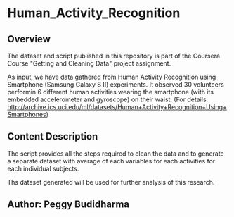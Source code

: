 # Human_Activity_Recognition

## Overview
The dataset and script published in this repository is part of the Coursera Course "Getting and Cleaning Data" project assignment.

As input, we have data gathered from Human Activity Recognition using Smartphone (Samsung Galaxy S II) experiments. 
It observed 30 volunteers performin 6 different human activities wearing the smartphone (with its embedded accelerometer and gyroscope) on their waist. (For details: http://archive.ics.uci.edu/ml/datasets/Human+Activity+Recognition+Using+Smartphones)

## Content Description
The script provides all the steps required to clean the data and to generate a separate dataset with average of each variables for each activities for each individual subjects.  

Ths dataset generated will be used for further analysis of this research.

## Author: Peggy Budidharma
